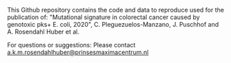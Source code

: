 This Github repository contains the code and data to reproduce used for the publication of: 
"Mutational signature in colorectal cancer caused by genotoxic pks+ E. coli, 2020",
C. Pleguezuelos-Manzano, J. Puschhof and A. Rosendahl Huber et al. 

For questions or suggestions: Please contact a.k.m.rosendahlhuber@prinsesmaximacentrum.nl
